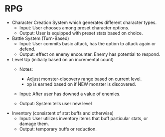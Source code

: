 # RPG

* Character Creation System which generates different character types.
  * Input: User chooses among preset character options.
  * Output: User is equipped with preset stats based on choice.
* Battle System (Turn-Based)
  * Input: User commits basic attack, has the option to attack again or defend.
  * Output: effect on enemy encounter. Enemy has potential to respond.
* Level Up (initially based on an incremental count)
  * Notes:
    * Adjust monster-discovery range based on current level.
    * xp is earned based on if NEW monster is discovered.

  * Input: After user has downed a value of enemies.
  * Output: System tells user new level
* Inventory (consistent of stat buffs and otherwise)
  * Input: User utilizes inventory items that buff particular stats, or damage them.
  * Output: temporary buffs or reduction. 